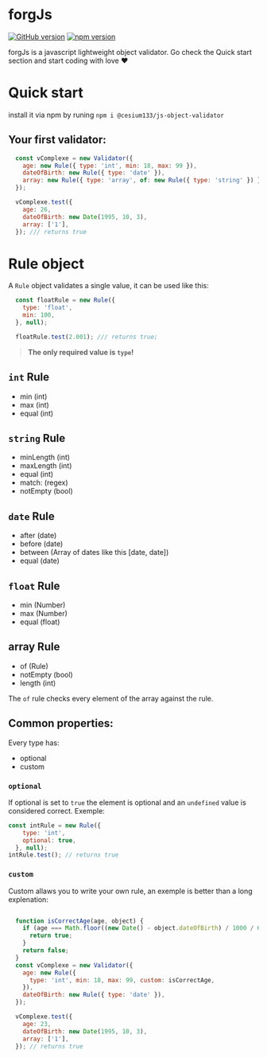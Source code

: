 # forgJs
[![GitHub version](https://badge.fury.io/gh/oussamahamdaoui%2Fjs-object-validator.svg)](https://badge.fury.io/gh/oussamahamdaoui%2Fjs-object-validator) [![npm version](https://badge.fury.io/js/%40cesium133%2Fjs-object-validator.svg)](https://badge.fury.io/js/%40cesium133%2Fjs-object-validator)

forgJs is a javascript lightweight object validator. Go check the Quick start section and start coding with love :heart:

# Quick start

install it via npm by runing `npm i @cesium133/js-object-validator`

## Your first validator:

```javascript 
  const vComplexe = new Validator({
    age: new Rule({ type: 'int', min: 18, max: 99 }),
    dateOfBirth: new Rule({ type: 'date' }),
    array: new Rule({ type: 'array', of: new Rule({ type: 'string' }) }),
  });

  vComplexe.test({
    age: 26,
    dateOfBirth: new Date(1995, 10, 3),
    array: ['1'],
  }); /// returns true

  ```
# Rule object

A `Rule` object validates a single value, it can be used like this: 

```javascript
  const floatRule = new Rule({
    type: 'float',
    min: 100,
  }, null);

  floatRule.test(2.001); /// returns true;
```
> **The only required value is `type`!**

## `int` Rule

* min (int)
* max (int)
* equal (int)

## `string` Rule

* minLength (int)
* maxLength (int)
* equal (int)
* match: (regex)
* notEmpty (bool)

## `date` Rule 

* after (date)
* before (date)
* between (Array of dates like this [date, date])
* equal (date)

## `float` Rule

* min (Number)
* max (Number)
* equal (float)

## array Rule

* of (Rule)
* notEmpty (bool)
* length (int)

The `of` rule checks every element of the array against the rule.

## Common properties:

Every type has: 
* optional
* custom

### `optional`

If optional is set to `true` the element is optional and an `undefined` value is considered correct.
Exemple:

```javascript
const intRule = new Rule({
    type: 'int',
    optional: true,
  }, null);
intRule.test(); // returns true
```
### `custom`

Custom allaws you to write your own rule, an exemple is better than a long explenation:

```javascript

  function isCorrectAge(age, object) {
    if (age === Math.floor((new Date() - object.dateOfBirth) / 1000 / 60 / 60 / 24 / 30 / 12)) {
      return true;
    }
    return false;
  }
  const vComplexe = new Validator({
    age: new Rule({
      type: 'int', min: 18, max: 99, custom: isCorrectAge,
    }),
    dateOfBirth: new Rule({ type: 'date' }),
  });

  vComplexe.test({
    age: 23,
    dateOfBirth: new Date(1995, 10, 3),
    array: ['1'],
  }); // returns true

```
